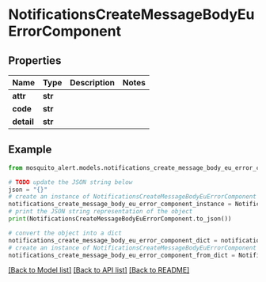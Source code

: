 # NotificationsCreateMessageBodyEuErrorComponent


## Properties

Name | Type | Description | Notes
------------ | ------------- | ------------- | -------------
**attr** | **str** |  | 
**code** | **str** |  | 
**detail** | **str** |  | 

## Example

```python
from mosquito_alert.models.notifications_create_message_body_eu_error_component import NotificationsCreateMessageBodyEuErrorComponent

# TODO update the JSON string below
json = "{}"
# create an instance of NotificationsCreateMessageBodyEuErrorComponent from a JSON string
notifications_create_message_body_eu_error_component_instance = NotificationsCreateMessageBodyEuErrorComponent.from_json(json)
# print the JSON string representation of the object
print(NotificationsCreateMessageBodyEuErrorComponent.to_json())

# convert the object into a dict
notifications_create_message_body_eu_error_component_dict = notifications_create_message_body_eu_error_component_instance.to_dict()
# create an instance of NotificationsCreateMessageBodyEuErrorComponent from a dict
notifications_create_message_body_eu_error_component_from_dict = NotificationsCreateMessageBodyEuErrorComponent.from_dict(notifications_create_message_body_eu_error_component_dict)
```
[[Back to Model list]](../README.md#documentation-for-models) [[Back to API list]](../README.md#documentation-for-api-endpoints) [[Back to README]](../README.md)


